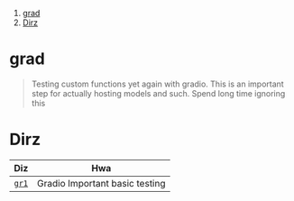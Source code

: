 1. [grad](#grad)
2. [Dirz](#dirz)

# grad

> Testing custom functions yet again with gradio. This is an important step for actually hosting models and such. Spend long time ignoring this

# Dirz

|       Diz       |              Hwa               |
| :-------------: | :----------------------------: |
| [`gr1`](./gr1/) | Gradio Important basic testing |
